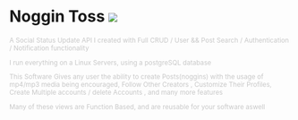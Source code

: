 # Noggin Toss <img src="https://github.com/hug0sh0t/Noggintoss_MS/blob/master/toss.png"/>
<small style="color:#c8c8c8">
A Social Status Update API I created with Full CRUD / User && Post Search / Authentication / Notification functionality 

I run everything on a Linux Servers, using a postgreSQL database

This Software Gives any user the ability to create Posts(noggins)  with the usage of mp4/mp3 media being encouraged,
Follow Other Creators , Customize Their Profiles, Create Multiple accounts / delete Accounts , and many more features    


Many of these views are Function Based, and are reusable for your software aswell 

 </small>


